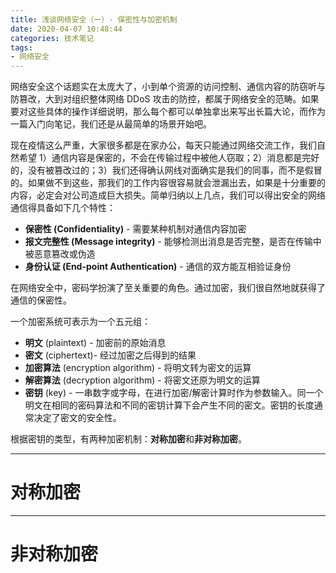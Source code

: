 ```yaml
---
title: 浅谈网络安全（一）- 保密性与加密机制
date: 2020-04-07 10:48:44
categories: 技术笔记
tags:
- 网络安全
---
```


网络安全这个话题实在太庞大了，小到单个资源的访问控制、通信内容的防窃听与防篡改，大到对组织整体网络 DDoS 攻击的防控，都属于网络安全的范畴。如果要对这些具体的操作详细说明，那么每个都可以单独拿出来写出长篇大论，而作为一篇入门向笔记，我们还是从最简单的场景开始吧。

现在疫情这么严重，大家很多都是在家办公，每天只能通过网络交流工作，我们自然希望 1）通信内容是保密的，不会在传输过程中被他人窃取；2）消息都是完好的，没有被篡改过的；3）我们还得确认网线对面确实是我们的同事，而不是假冒的。如果做不到这些，那我们的工作内容很容易就会泄漏出去，如果是十分重要的内容，必定会对公司造成巨大损失。简单归纳以上几点，我们可以得出安全的网络通信得具备如下几个特性：
* **保密性 (Confidentiality)** - 需要某种机制对通信内容加密
* **报文完整性 (Message integrity)** - 能够检测出消息是否完整，是否在传输中被恶意篡改或伪造
* **身份认证 (End-point Authentication)** - 通信的双方能互相验证身份

在网络安全中，密码学扮演了至关重要的角色。通过加密，我们很自然地就获得了通信的保密性。
<!--more-->
一个加密系统可表示为一个五元组：
* **明文** (plaintext) - 加密前的原始消息
* **密文** (ciphertext)- 经过加密之后得到的结果
* **加密算法** (encryption algorithm) - 将明文转为密文的运算
* **解密算法** (decryption algorithm) - 将密文还原为明文的运算
* **密钥** (key) - 一串数字或字母，在进行加密/解密计算时作为参数输入。同一个明文在相同的密码算法和不同的密钥计算下会产生不同的密文。密钥的长度通常决定了密文的安全性。

根据密钥的类型，有两种加密机制：**对称加密**和**非对称加密**。

---
# 对称加密

---
# 非对称加密




